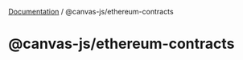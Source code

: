 [Documentation](../../packages.md) / @canvas-js/ethereum-contracts

# @canvas-js/ethereum-contracts
